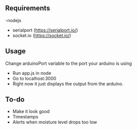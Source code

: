 ## Requirements
-nodejs 
-  serialport (https://serialport.io/)
-  socket.io (https://socket.io/)

## Usage

Change arduinoPort variable to the port your arduino is using
- Run app.js in node
- Go to localhost:3000
- Right now it just displays the output from the arduino.

## To-do
- Make it look good
- Timestamps
- Alerts when moisture level drops too low


